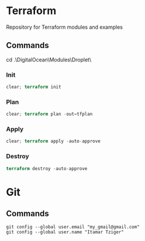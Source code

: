 # Terraform
Repository for Terraform modules and examples

## Commands

cd .\DigitalOcean\Modules\Droplet\

### Init
```terraform
clear; terraform init
```

### Plan
```terraform
clear; terraform plan -out=tfplan
```

### Apply
```terraform
clear; terraform apply -auto-approve
```

### Destroy
```terraform
terraform destroy -auto-approve
```

# Git
## Commands

```git
git config --global user.email "my_gmail@gmail.com"
git config --global user.name "Itamar Tziger"
```